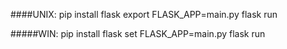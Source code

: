 ####UNIX:
pip install flask
export FLASK_APP=main.py
flask run

#####WIN:
pip install flask
set FLASK_APP=main.py
flask run